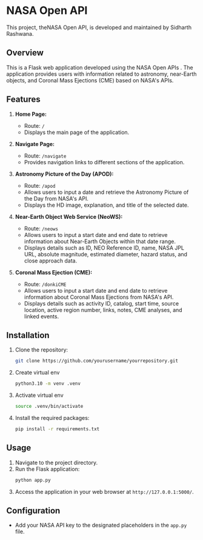 # NASA Open API

This project, theNASA Open API, is developed and maintained by Sidharth Rashwana.

## Overview
This is a Flask web application developed using the NASA Open APIs . The application provides users with information related to astronomy, near-Earth objects, and Coronal Mass Ejections (CME) based on NASA's APIs.

## Features
1. **Home Page:**
    - Route: `/`
    - Displays the main page of the application.

2. **Navigate Page:**
    - Route: `/navigate`
    - Provides navigation links to different sections of the application.

3. **Astronomy Picture of the Day (APOD):**
    - Route: `/apod`
    - Allows users to input a date and retrieve the Astronomy Picture of the Day from NASA's API.
    - Displays the HD image, explanation, and title of the selected date.

4. **Near-Earth Object Web Service (NeoWS):**
    - Route: `/neows`
    - Allows users to input a start date and end date to retrieve information about Near-Earth Objects within that date range.
    - Displays details such as ID, NEO Reference ID, name, NASA JPL URL, absolute magnitude, estimated diameter, hazard status, and close approach data.

5. **Coronal Mass Ejection (CME):**
    - Route: `/donkiCME`
    - Allows users to input a start date and end date to retrieve information about Coronal Mass Ejections from NASA's API.
    - Displays details such as activity ID, catalog, start time, source location, active region number, links, notes, CME analyses, and linked events.

## Installation
1. Clone the repository:
    ```bash
    git clone https://github.com/yourusername/yourrepository.git
    ```

2. Create virtual env
    ```bash
    python3.10 -m venv .venv
    ```
3. Activate virtual env
   ```bash
   source .venv/bin/activate
   ```
4. Install the required packages:
    ```bash
    pip install -r requirements.txt
    ```

## Usage
1. Navigate to the project directory.
2. Run the Flask application:
    ```bash
    python app.py
    ```
3. Access the application in your web browser at `http://127.0.0.1:5000/`.

## Configuration
- Add your NASA API key to the designated placeholders in the `app.py` file.
